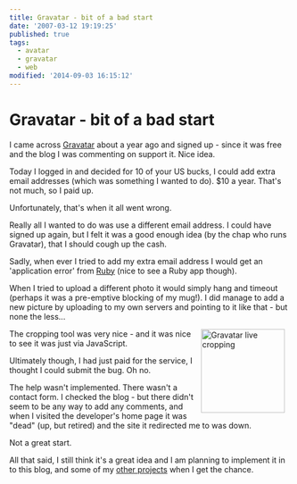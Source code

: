 ```yaml
---
title: Gravatar - bit of a bad start
date: '2007-03-12 19:19:25'
published: true
tags:
  - avatar
  - gravatar
  - web
modified: '2014-09-03 16:15:12'
---
```

# Gravatar - bit of a bad start

I came across [Gravatar](http://gravatar.com) about a year ago and signed up - since it was free and the blog I was commenting on support it.  Nice idea.

Today I logged in and decided for 10 of your US bucks, I could add extra email addresses (which was something I wanted to do).  $10 a year.  That's not much, so I paid up.

Unfortunately, that's when it all went wrong.


<!--more-->

Really all I wanted to do was use a different email address.  I could have signed up again, but I felt it was a good enough idea (by the chap who runs Gravatar), that I should cough up the cash.

Sadly, when ever I tried to add my extra email address I would get an 'application error' from [Ruby](http://www.rubyonrails.org/) (nice to see a Ruby app though).

When I tried to upload a different photo it would simply hang and timeout (perhaps it was a pre-emptive blocking of my mug!).  I did manage to add a new picture by uploading to my own servers and pointing to it like that - but none the less...

<img style="float: right; padding: 0 10px 0 10px; height: 150px;" title="Gravatar live cropping" src="/images/gravatar_live_cropping.jpg" />
The cropping tool was very nice - and it was nice to see it was just via JavaScript.

Ultimately though, I had just paid for the service, I thought I could submit the bug.  Oh no.

The help wasn't implemented.  There wasn't a contact form.  I checked the blog - but there didn't seem to be any way to add any comments, and when I visited the developer's home page it was "dead" (up, but retired) and the site it redirected me to was down.

Not a great start.

All that said, I still think it's a great idea and I am planning to implement it in to this blog, and some of my [other projects](http://kajinka.com) when I get the chance.
